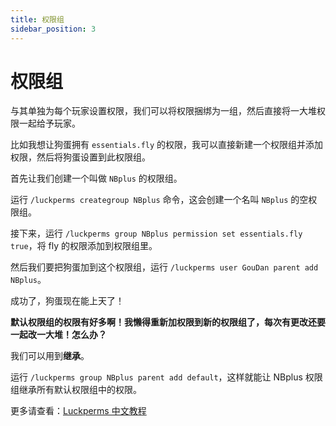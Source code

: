 ```yaml
---
title: 权限组
sidebar_position: 3
---
```


# 权限组

与其单独为每个玩家设置权限，我们可以将权限捆绑为一组，然后直接将一大堆权限一起给予玩家。

比如我想让狗蛋拥有	`essentials.fly` 的权限，我可以直接新建一个权限组并添加权限，然后将狗蛋设置到此权限组。

首先让我们创建一个叫做 `NBplus` 的权限组。

运行 `/luckperms creategroup NBplus` 命令，这会创建一个名叫 `NBplus` 的空权限组。

接下来，运行 `/luckperms group NBplus permission set essentials.fly true`，将 fly 的权限添加到权限组里。

然后我们要把狗蛋加到这个权限组，运行 `/luckperms user GouDan parent add NBplus`。

成功了，狗蛋现在能上天了！

**默认权限组的权限有好多啊！我懒得重新加权限到新的权限组了，每次有更改还要一起改一大堆！怎么办？**

我们可以用到**继承**。

运行 `/luckperms group NBplus parent add default`，这样就能让 NBplus 权限组继承所有默认权限组中的权限。

更多请查看：[Luckperms 中文教程](https://izzelaliz.gitbooks.io/luckperms-wiki/content/Usage.html)
